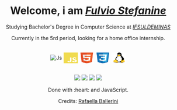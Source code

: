 <div>
  <h1 align="center">Welcome, i am <a href="https://fustsiju.github.io/devfustsiju/"><i>Fulvio Stefanine</i></a></h1>
  <p align="center">Studying Bachelor's Degree in Computer Science at  <a href="https://portal.pas.ifsuldeminas.edu.br"><i>IFSULDEMINAS</i></a>
  <br>
  <p align="center">Currently in the 5rd period, looking for a home office internship.</h2>
</div>

<div align="center" valign="top"><br>
  <img align="center" alt="Js" height="30" width="40" src="https://raw.githubusercontent.com/jmnote/z-icons/master/svg/java.svg">
  <img align="center" alt="Js" height="30" width="40" src="https://raw.githubusercontent.com/devicons/devicon/master/icons/javascript/javascript-plain.svg">
  <img align="center" alt="HTML" height="30" width="40" src="https://raw.githubusercontent.com/devicons/devicon/master/icons/html5/html5-original.svg">
  <img align="center" alt="CSS" height="30" width="40" src="https://raw.githubusercontent.com/devicons/devicon/master/icons/css3/css3-original.svg">
<!--   <img align="center" alt="github" height="30" width="40" src="https://raw.githubusercontent.com/devicons/devicon/master/icons/github/github-original.svg"> -->
  <img align="center" alt="linux" height="30" width="40" src="https://raw.githubusercontent.com/devicons/devicon/master/icons/linux/linux-original.svg">
</div>

<br>

<div align="center">
 
  <a href="https://www.instagram.com/fustsiju/" target="_blank"><img src="https://img.shields.io/badge/-Instagram-%23E4405F?style=for-the-badge&logo=instagram&logoColor=white" target="_blank"></a>
  <a href="https://www.linkedin.com/in/fustsiju/" target="_blank"><img src="https://img.shields.io/badge/-LinkedIn-%230077B5?style=for-the-badge&logo=linkedin&logoColor=white" target="_blank"></a> 
  <a href="mailto:fulviost@gmail.com"><img src="https://img.shields.io/badge/Gmail-D14836?style=for-the-badge&logo=gmail&logoColor=white" target="_blank"></a>
   <a href="https://cssbattle.dev/player/fustsiju"><img src="https://img.shields.io/badge/CSS%20BATTLE-yellow?&style=for-the-badge&logo=css3&logoColor=white" target="_blank"></a>
</div>

<div align="center">
  


</div>

<div align="center">
  <p>Done with :heart: and JavaScript.</p>
  <p>Credits: <a href="https://github.com/rafaballerini">Rafaella Ballerini</a></p>
</div>
